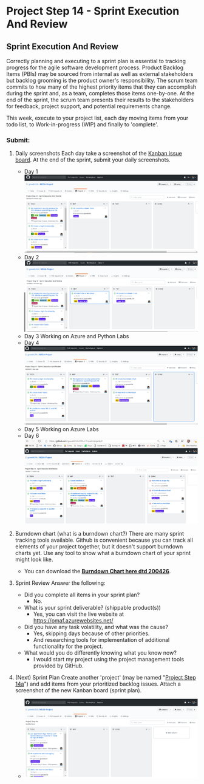 # Project Step 14 - Sprint Execution And Review

## Sprint Execution And Review
Correctly planning and executing to a sprint plan is essential to tracking progress for the agile software development process. Product Backlog Items (PBIs) may be sourced from internal as well as external stakeholders but backlog grooming is the product owner's responsibility. The scrum team commits to how many of the highest priority items that they can accomplish during the sprint and, as a team, completes those items one-by-one. At the end of the sprint, the scrum team presents their results to the stakeholders for feedback, project support, and potential requirements change.

This week, execute to your project list, each day moving items from your todo list, to Work-in-progress (WIP) and finally to 'complete'.

### Submit: 
1. Daily screenshots Each day take a screenshot of the [Kanban issue board](https://github.com/gowebUSA/MSSA-Project/projects/2). At the end of the sprint, submit your daily screenshots.
   * Day 1
   ![Day 1](https://github.com/gowebUSA/MSSA-Project/blob/master/ProjectSteps/ProjectStep14/images/4-21.png?raw=true)
   * Day 2
   ![Day 2](https://github.com/gowebUSA/MSSA-Project/blob/master/ProjectSteps/ProjectStep14/images/4-22.png?raw=true)
   * Day 3 Working on Azure and Python Labs
   * Day 4
   ![Day 4](https://github.com/gowebUSA/MSSA-Project/blob/master/ProjectSteps/ProjectStep14/images/4-24.png?raw=true)
   * Day 5 Working on Azure Labs
   * Day 6
   ![Day 4](https://github.com/gowebUSA/MSSA-Project/blob/master/ProjectSteps/ProjectStep14/images/4-26.png?raw=true)
   
2. Burndown chart (what is a burndown chart?) There are many sprint tracking tools available. Github is convenient because you can track all elements of your project together, but it doesn't support burndown charts yet. Use any tool to show what a burndown chart of your sprint might look like.
   * You can download the **[Burndown Chart here dtd 200426](https://github.com/gowebUSA/MSSA-Project/blob/master/ProjectSteps/ProjectStep14/images/Sprint_Burndown_Chart_OMAF_200426.xlsx?raw=true)**.

3. Sprint Review Answer the following:
   * Did you complete all items in your sprint plan?
      * No.
   * What is your sprint deliverable? (shippable product(s))
      * Yes, you can visit the live website at https://omaf.azurewebsites.net/
   * Did you have any task volatility, and what was the cause?
      * Yes, skipping days because of other priorities.
      * And researching tools for implementation of additional functionality for the project.
   * What would you do differently knowing what you know now?
      * I would start my project using the project management tools provided by GitHub.
   
4. (Next) Sprint Plan Create another 'project' (may be named "[Project Step 14a](https://github.com/gowebUSA/MSSA-Project/projects/3)") and add items from your prioritized backlog issues. Attach a screenshot of the new Kanban board (sprint plan).
   * ![Project Step 14a](https://github.com/gowebUSA/MSSA-Project/blob/master/ProjectSteps/ProjectStep14/images/14a.png?raw=true)

